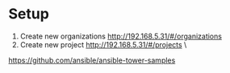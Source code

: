 # Setup


1. Create new organizations http://192.168.5.31/#/organizations
2. Create new project http://192.168.5.31/#/projects \





https://github.com/ansible/ansible-tower-samples
